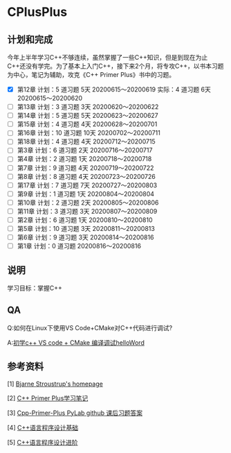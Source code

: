 # CPlusPlus

## 计划和完成

今年上半年学习C++不够连续，虽然掌握了一些C++知识，但是到现在为止C++还没有学完。为了基本上入门C++，接下来2个月，将专攻C++，以书本习题为中心，笔记为辅助，攻克《C++ Primer Plus》书中的习题。

- [x] 第12章 计划：5 道习题  5天 20200615～20200619       实际：4 道习题  6天 20200615～20200620   
- [ ] 第13章 计划：3 道习题  3天 20200620～20200622
- [ ] 第14章 计划：5 道习题  5天 20200623～20200627
- [ ] 第15章 计划：4 道习题  4天 20200628～20200701
- [ ] 第16章 计划：10 道习题  10天 20200702～20200711
- [ ] 第18章 计划：4 道习题  4天 20200712～20200715
- [ ] 第3章 计划：6 道习题  2天 20200716～20200717
- [ ] 第4章 计划：2 道习题  1天 20200718～20200718
- [ ] 第7章 计划：9 道习题  4天 20200719～20200722
- [ ] 第8章 计划：8 道习题  4天 20200723～20200726
- [ ] 第17章 计划：7 道习题  7天 20200727～20200803
- [ ] 第9章 计划：1 道习题  1天 20200804～20200804
- [ ] 第10章 计划：2 道习题  2天 20200805～20200806
- [ ] 第11章 计划：3 道习题  3天 20200807～20200809
- [ ] 第2章 计划：6 道习题  1天 20200810～20200810
- [ ] 第5章 计划：10 道习题  3天 20200811～20200813
- [ ] 第6章 计划：9 道习题  3天 20200814～20200816
- [ ] 第1章 计划：0 道习题  20200816～20200816

## 说明
学习目标：掌握C++

## QA

Q:如何在Linux下使用VS Code+CMake对C++代码进行调试?

A:[初学c++ VS code + CMake 编译调试helloWord](https://blog.csdn.net/u014265289/article/details/78213643)

## 参考资料
[1] [Bjarne Stroustrup's homepage](http://www.research.att.com/-bs/)

[2] [C++ Primer Plus学习笔记](https://www.zxpblog.cn/categories/C-Primer-Plus%E5%AD%A6%E4%B9%A0%E7%AC%94%E8%AE%B0/page/2/)

[3] [Cpp-Primer-Plus PyLab github 课后习题答案](https://github.com/PytLab/Cpp-Primer-Plus)

[4] [C++语言程序设计基础](https://next.xuetangx.com/course/THU08091000247/1515741?fromArray=learn_title)

[5] [C++语言程序设计进阶](https://next.xuetangx.com/course/THU08091000248/1510503?fromArray=search_result)

